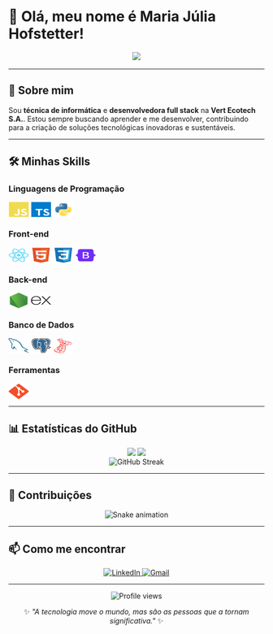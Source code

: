 # 💜 Olá, meu nome é **Maria Júlia Hofstetter**!

<div align="center">
  <img src="https://readme-typing-svg.herokuapp.com/?color=8B5CF6&size=35&center=true&vCenter=true&width=1000&lines=Bem-vinda+ao+meu+perfil!;Estagiária+Técnica+de+Informática;Desenvolvedora+de+Software;Sempre+aprendendo+e+evoluindo!" />
</div>

---

## 🚀 **Sobre mim**

Sou **técnica de informática** e **desenvolvedora full stack** na **Vert Ecotech S.A.**. Estou sempre buscando aprender e me desenvolver, contribuindo para a criação de soluções tecnológicas inovadoras e sustentáveis.

---

## 🛠️ **Minhas Skills**

### **Linguagens de Programação**
<div style="display: inline_block">
  <img align="center" alt="JavaScript" height="30" width="40" src="https://raw.githubusercontent.com/devicons/devicon/master/icons/javascript/javascript-plain.svg">
  <img align="center" alt="TypeScript" height="30" width="40" src="https://raw.githubusercontent.com/devicons/devicon/master/icons/typescript/typescript-plain.svg">
  <img align="center" alt="Python" height="30" width="40" src="https://raw.githubusercontent.com/devicons/devicon/master/icons/python/python-original.svg">
</div>

### **Front-end**
<div style="display: inline_block">
  <img align="center" alt="React" height="30" width="40" src="https://raw.githubusercontent.com/devicons/devicon/master/icons/react/react-original.svg">
  <img align="center" alt="HTML5" height="30" width="40" src="https://raw.githubusercontent.com/devicons/devicon/master/icons/html5/html5-original.svg">
  <img align="center" alt="CSS3" height="30" width="40" src="https://raw.githubusercontent.com/devicons/devicon/master/icons/css3/css3-original.svg">
  <img align="center" alt="Bootstrap" height="30" width="40" src="https://raw.githubusercontent.com/devicons/devicon/master/icons/bootstrap/bootstrap-plain.svg">
</div>

### **Back-end**
<div style="display: inline_block">
  <img align="center" alt="Node.js" height="30" width="40" src="https://raw.githubusercontent.com/devicons/devicon/master/icons/nodejs/nodejs-original.svg">
  <img align="center" alt="Express" height="30" width="40" src="https://raw.githubusercontent.com/devicons/devicon/master/icons/express/express-original.svg">
</div>

### **Banco de Dados**
<div style="display: inline_block">
  <img align="center" alt="MySQL" height="30" width="40" src="https://raw.githubusercontent.com/devicons/devicon/master/icons/mysql/mysql-original.svg">
  <img align="center" alt="PostgreSQL" height="30" width="40" src="https://raw.githubusercontent.com/devicons/devicon/master/icons/postgresql/postgresql-original.svg">
  <img align="center" alt="SQL Server" height="30" width="40" src="https://raw.githubusercontent.com/devicons/devicon/master/icons/microsoftsqlserver/microsoftsqlserver-plain.svg">
</div>

### **Ferramentas**
<div style="display: inline_block">
  <img align="center" alt="Git" height="30" width="40" src="https://raw.githubusercontent.com/devicons/devicon/master/icons/git/git-original.svg">
</div>

---

## 📊 **Estatísticas do GitHub**

<div align="center">
  <img height="180em" src="https://github-readme-stats.vercel.app/api?username=m7julia&show_icons=true&theme=dracula&include_all_commits=true&count_private=true"/>
  <img height="180em" src="https://github-readme-stats.vercel.app/api/top-langs/?username=m7julia&layout=compact&langs_count=7&theme=dracula"/>
</div>

<div align="center">
  <img src="https://github-readme-streak-stats.herokuapp.com/?user=m7julia&theme=dracula" alt="GitHub Streak" />
</div>

---

## 🐍 **Contribuições**

<div align="center">
  <img src="https://raw.githubusercontent.com/m7julia/m7julia/output/github-contribution-grid-snake.svg" alt="Snake animation" />
</div>

---

## 📫 **Como me encontrar**

<div align="center">
  <a href="https://www.linkedin.com/in/maria-júlia-h-t-pereira" target="_blank">
    <img src="https://img.shields.io/badge/-LinkedIn-%230077B5?style=for-the-badge&logo=linkedin&logoColor=white" alt="LinkedIn">
  </a>
  <a href="mailto:mariajuliahofstetter@gmail.com" target="_blank">
    <img src="https://img.shields.io/badge/Gmail-D14836?style=for-the-badge&logo=gmail&logoColor=white" alt="Gmail">
  </a>
</div>

---

<div align="center">
  <img src="https://komarev.com/ghpvc/?username=m7julia&label=Profile%20views&color=8B5CF6&style=flat" alt="Profile views" />
</div>

<div align="center">
  
  ✨ *"A tecnologia move o mundo, mas são as pessoas que a tornam significativa."* ✨
  
</div>
